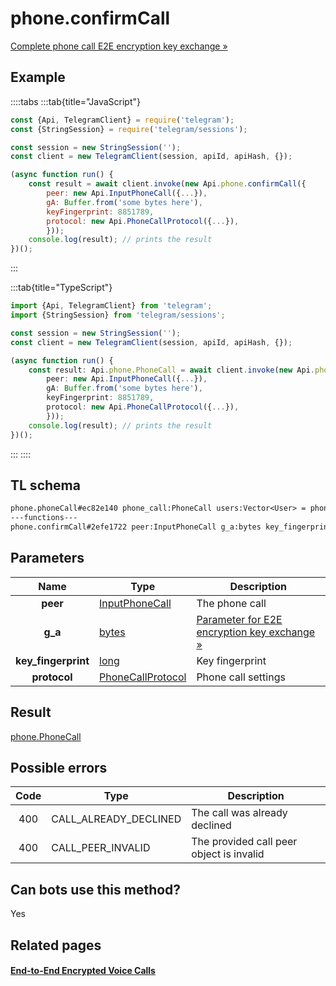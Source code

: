 # phone.confirmCall

[Complete phone call E2E encryption key exchange »](https://core.telegram.org/api/end-to-end/voice-calls)

## Example

::::tabs
:::tab{title="JavaScript"}

```js
const {Api, TelegramClient} = require('telegram');
const {StringSession} = require('telegram/sessions');

const session = new StringSession('');
const client = new TelegramClient(session, apiId, apiHash, {});

(async function run() {
    const result = await client.invoke(new Api.phone.confirmCall({
		peer: new Api.InputPhoneCall({...}),
		gA: Buffer.from('some bytes here'),
		keyFingerprint: 8851789,
		protocol: new Api.PhoneCallProtocol({...}),
		}));
    console.log(result); // prints the result
})();
```

:::

:::tab{title="TypeScript"}

```ts
import {Api, TelegramClient} from 'telegram';
import {StringSession} from 'telegram/sessions';

const session = new StringSession('');
const client = new TelegramClient(session, apiId, apiHash, {});

(async function run() {
    const result: Api.phone.PhoneCall = await client.invoke(new Api.phone.confirmCall({
		peer: new Api.InputPhoneCall({...}),
		gA: Buffer.from('some bytes here'),
		keyFingerprint: 8851789,
		protocol: new Api.PhoneCallProtocol({...}),
		}));
    console.log(result); // prints the result
})();
```

:::
::::

## TL schema

```txt
phone.phoneCall#ec82e140 phone_call:PhoneCall users:Vector<User> = phone.PhoneCall;
---functions---
phone.confirmCall#2efe1722 peer:InputPhoneCall g_a:bytes key_fingerprint:long protocol:PhoneCallProtocol = phone.PhoneCall;
```

## Parameters

|        Name         | Type                                                                  | Description                                                                                         |
| :-----------------: | --------------------------------------------------------------------- | --------------------------------------------------------------------------------------------------- |
|      **peer**       | [InputPhoneCall](https://core.telegram.org/type/InputPhoneCall)       | The phone call                                                                                      |
|       **g_a**       | [bytes](https://core.telegram.org/type/bytes)                         | [Parameter for E2E encryption key exchange »](https://core.telegram.org/api/end-to-end/voice-calls) |
| **key_fingerprint** | [long](https://core.telegram.org/type/long)                           | Key fingerprint                                                                                     |
|    **protocol**     | [PhoneCallProtocol](https://core.telegram.org/type/PhoneCallProtocol) | Phone call settings                                                                                 |

## Result

[phone.PhoneCall](https://core.telegram.org/type/phone.PhoneCall)

## Possible errors

| Code | Type                  | Description                              |
| :--: | --------------------- | ---------------------------------------- |
| 400  | CALL_ALREADY_DECLINED | The call was already declined            |
| 400  | CALL_PEER_INVALID     | The provided call peer object is invalid |

## Can bots use this method?

Yes

## Related pages

#### [End-to-End Encrypted Voice Calls](https://core.telegram.org/api/end-to-end/voice-calls)
